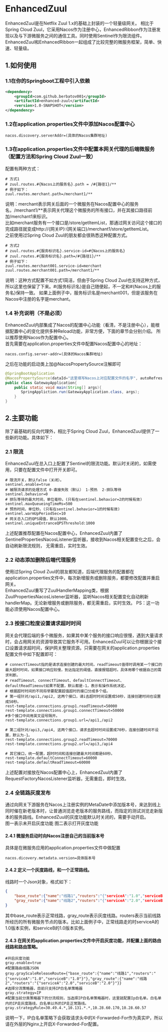 # EnhancedZuul
EnhancedZuul是在Netflix Zuul 1.x的基础上封装的一个轻量级网关。
相比于Spring Cloud Zuul，它采用Nacos作为注册中心，EnhancedRibbon作为注册发现以及与下游微服务之间的通信工具。同时使用Sentinel作为限流组件。  
EnhancedZuul和EnhancedRibbon一起组成了比较完整的微服务框架，简单、快速、轻量级。

## 1.如何使用
### 1.1在你的Springboot工程中引入依赖
```xml
<dependency>
    <groupId>com.github.berbatov001</groupId>
    <artifactId>enhanced-zuul</artifactId>
    <version>1.0-SNAPSHOT</version>
</dependency>
```  
### 1.2在application.properties文件中添加Nacos配置中心
```
nacos.discovery.serverAddr=(具体的Nacos集群地址)
```
### 1.3在application.properties文件中配置本网关代理的后端微服务（配置方法和Spring Cloud Zuul一致）
配置有两种方式：
``` 
# 方式1
# zuul.routes.#{Nacos上的服务名}.path = /#{路径1}/** 
# 例子如下：
zuul.routes.merchant.path=/merchant1/**
```
说明：merchant表示网关后面的一个微服务在Nacos配置中心的服务名，/merchant1/**表示网关代理这个微服务的所有接口，并在其接口路径前加/merchant1来标识。  
比如merchant服务有一个接口是/store/getItemList，那通过网关访问这个接口的完成路径就变成http://{网关IP}:{网关端口}/merchant1/store/getItemList。  
之前使用过Spring Cloud Zuul的朋友都会很熟悉这种配置方式。
``` 
# 方式2 
# zuul.routes.#{服务标识名}.service-id=#{Nacos上的服务名}
# zuul.routes.#{服务标识名}.path=/#{路径1}/** 
# 例子如下：
zuul.routes.merchant001.service-id=merchant
zuul.routes.merchant001.path=/merchant1/**
```
说明：这种方式配置不如方式1简洁，但由于Spring Cloud Zuul也支持这种方式，所以这里也保留了下来。#{服务标识名}是自己随便起，不一定和#{Nacos上的服务名}保持一致。
如果上面例子中，服务标识名是merchant001，但是该服务在Nacos中注册的名字是merchant。

### 1.4 补充说明（不是必须）
EnhancedZuul内部集成了Nacos的配置中心功能（看清，不是注册中心），能根据配置中心的变化提供多种Reload功能，非常方便，下面的章节会分别介绍。 所以推荐使用Nacos作为配置中心。   
首先需要在application.properties文件中配置Nacos配置中心的地址：
``` 
nacos.config.server-addr=(具体的Nacos集群地址)
```
之后在功能的启动类上加@NacosPropertySource注解即可  
``` java
@SpringBootApplication
@NacosPropertySource(dataId="这里填写Nacos上对应配置文件的名字", autoRefresh = true)
public class GatewayApplication{
    public static void main(String[] args){
       SpringAppliction.run(GatewayApplication.class, args);
    }
}
```
## 2.主要功能
除了最基础的反向代理外，相比于Spring Cloud Zuul，EnhancedZuul提供了一些新的功能。具体如下：
### 2.1 限流
EnhancedZuul在总入口上配置了Sentinel的限流功能。默认时关闭的，如需使用，只要在配置文件中打开开关即可。
``` 
# 限流开关，默认false（关闭）。
sentinel.enable=true
# 被限流请求的处理方式 0-直接失败（默认） 1-预热  2-排队等待
sentinel.behavior=0
# 排队等待的最大时间，单位毫秒。(只有在sentinel.behavior=2的时候有效)
sentinel.maxQueueingTimeMs=500
# 预热时间，单位秒。(只有在sentinel.behavior=1的时候有效)
sentinel.warmUpPeriodSec=10
# 网关总入口的QPS阈值，默认1000。
sentinel.uniqueEntranceQPSThreshold:1000
```
上述配置推荐配置在Nacos配置中心，EnhancedZuul内置了SentinelPropertiesNacosListener监听器，接收到Nacos相关配置变化之后，会自动刷新限流规则， 无需重启，实时生效。

### 2.2 动态添加删除后端代理服务
使用过Spring Cloud Zuul的朋友都知道，后端代理服务的配置都在application.properties文件中，每次新增服务或删除服务，都要修改配置并重启网关。  
EnhancedZuul重写了ZuulHandlerMapping类，根据ZuulPropertiesNacosListener监听器，监听Nacos相关配置变化自动刷新handlerMap。无论新增服务或删除服务，都无需重启，实时生效。
PS：这一功能必须使用Nacos配置中心。

### 2.3 按接口粒度设置请求超时时间
网关会代理后端的多个微服务，如果其中某个服务的接口响应很慢，遇到大量请求时，会占用网关的资源导致其它服务不可用。EnhancedZuul可以让你根据没个接口设置请求超时间，保护网关整理资源。只需要在网关的application.properties配置文件中如下配置即可：  
``` 
# connectTimeout指的是请求连接创建的最大时间，readTimeout值得时调用某一个接口的最大超时时间，如果接口响应较慢，到达指定的阈值，直接报错超时。具体用哪个根据自己的需求判断。
# readTimeout、connectTimeout、defaultConnectTimeout、defaultReadTimeout如果不配置，默认都是-1，表示有操作系统决定。
# 根据超时时间的不同将举要配置超值超时的接口分成多个组。
# 第一组针对/api1,/api2, 这两个接口，请i去超时时间设置成50秒，连接创建时间也设置成50秒。
rest-template.connections.group1.readTimeout=50000
rest-template.connections.group1.connectTimeout=50000
#多个接口中间用英文逗号隔开。
rest-template.connections.group1.url=/api1,/api2

# 第二组针对/api3,/api4, 这两个接口，请求去超时时间设置成70秒，连接创建时间不设置，默认为-1。
rest-template.connections.group2.readTimeout=70000
rest-template.connections.group2.url=/api3,/api4

# 其它接口，统一配置，超时时间和连接创建最大时间都是60秒。
rest-template.defaultConnectTimeout=60000
rest-template.defaultReadTimeout=60000
```
上述配置对接放在Nacos配置中心上，EnhancedZuul内置了RequestFactoryNacosListener监听器，无需重启，即时生效。

### 2.4 全链路灰度发布
通过向网关下游服务在Nacos上注册实例的MetaDate中添加版本号，来达到线上同时催在新老版本时，让普通浏览走老版本的服务路线，而指定的测试浏览走新版本的服务路线。EnhancedZuul的灰度功能默认时关闭的，需要手动开启。  
图一表示未开启灰度功能
图二表示打开灰度功能

#### 2.4.1 微服务启动时向Nacos注册自己的当前版本号
具体是在微服务应用的application.properties文件中做配置
``` 
nacos.dicovery.metadata.version=具体版本号
``` 
#### 2.4.2 定义一个灰度路线，和一个正常路线。
线路时一个Json对象，格式如下：
``` json
{
    "base_route":{"name":"线路1","routers":"{"serviceA":"1.0","serviceB":"1.0"}"},
    "gray_route":{"name":"线路2","routers":"{"serviceA":"2.0","serviceB":"2.0"}"}
}
```
其中base_route表示正常线路，gray_route表示灰度线路。routers表示当前线路所经历的所有微服务节点的版本。比如上面例子中，正常线路走的时serviceA的1.0版本实例，和serviceB的1.0版本实例。
#### 2.4.3 在网关的application.properties文件中开启灰度功能，并配置上面的路由线路和路由策略。
``` 
#开启灰度功能
gray.enable=true
#配置路由线路JSON
gray.grayScaleReleaseRoute={"base_route":{"name":"线路1","routers":"{"serviceA":"1.0","serviceB":"1.0"}"},"gray_route":{"name":"线路2","routers":"{"serviceA":"2.0","serviceB":"2.0"}"}}
#选择分流策略器，目前只支持IP白名单策略器
gray.strategy=IP
#配置当前分类策略器下的分流规则，当选择IP白名单策略器时，这里就配置Ip白名单。白名单内的IP走灰度路线，白名单以外的IP走正常路线。
gray.strategyRule=30.49.4.*,10.131.*.*,10.28.60.170,10.28.60.57
``` 
说明一下，IP白名单策略下会获取请求头中的X-Forwarded-For作为真实IP，所以请在外层的Nginx上开启X-Forwarded-For配置。